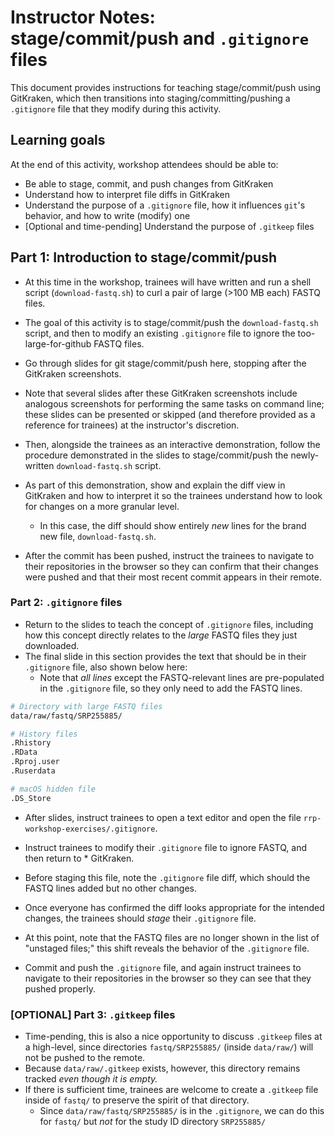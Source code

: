 # Instructor Notes: stage/commit/push and `.gitignore` files

This document provides instructions for teaching stage/commit/push using GitKraken, which then transitions into staging/committing/pushing a `.gitignore` file that they modify during this activity.


## Learning goals

At the end of this activity, workshop attendees should be able to:

* Be able to stage, commit, and push changes from GitKraken
* Understand how to interpret file diffs in GitKraken
* Understand the purpose of a `.gitignore` file, how it influences `git`'s behavior, and how to write (modify) one
* [Optional and time-pending] Understand the purpose of `.gitkeep` files

## Part 1: Introduction to stage/commit/push

* At this time in the workshop, trainees will have written and run a shell script (`download-fastq.sh`) to curl a pair of large (>100 MB each) FASTQ files.
* The goal of this activity is to stage/commit/push the `download-fastq.sh` script, and then to modify an existing `.gitignore` file to ignore the too-large-for-github FASTQ files.

* Go through slides for git stage/commit/push here, stopping after the GitKraken screenshots.
* Note that several slides after these GitKraken screenshots include analogous screenshots for performing the same tasks on command line; these slides can be presented or skipped (and therefore provided as a reference for trainees) at the instructor's discretion.
* Then, alongside the trainees as an interactive demonstration, follow the procedure demonstrated in the slides to stage/commit/push the newly-written `download-fastq.sh` script.
* As part of this demonstration, show and explain the diff view in GitKraken and how to interpret it so the trainees understand how to look for changes on a more granular level.
    * In this case, the diff should show entirely _new_ lines for the brand new file, `download-fastq.sh`.
* After the commit has been pushed, instruct the trainees to navigate to their repositories in the browser so they can confirm that their changes were pushed and that their most recent commit appears in their remote.


### Part 2: `.gitignore` files

* Return to the slides to teach the concept of `.gitignore` files, including how this concept directly relates to the _large_ FASTQ files they just downloaded.
* The final slide in this section provides the text that should be in their `.gitignore` file, also shown below here:
  * Note that _all lines_ except the FASTQ-relevant lines are pre-populated in the `.gitignore` file, so they only need to add the FASTQ lines.

```sh
# Directory with large FASTQ files
data/raw/fastq/SRP255885/

# History files
.Rhistory
.RData
.Rproj.user
.Ruserdata

# macOS hidden file
.DS_Store
```



* After slides, instruct trainees to open a text editor and open the file `rrp-workshop-exercises/.gitignore`.
* Instruct trainees to modify their `.gitignore` file to ignore FASTQ, and then return to * GitKraken.
* Before staging this file, note the `.gitignore` file diff, which should the FASTQ lines added but no other changes.

* Once everyone has confirmed the diff looks appropriate for the intended changes, the trainees should _stage_ their `.gitignore` file.
* At this point, note that the FASTQ files are no longer shown in the list of "unstaged files;" this shift reveals the behavior of the `.gitignore` file.
* Commit and push the `.gitignore` file, and again instruct trainees to navigate to their repositories in the browser so they can see that they pushed properly.


### [OPTIONAL] Part 3: `.gitkeep` files

* Time-pending, this is also a nice opportunity to discuss `.gitkeep` files at a high-level, since directories `fastq/SRP255885/` (inside `data/raw/`) will not be pushed to the remote.
* Because `data/raw/.gitkeep` exists, however, this directory remains tracked _even though it is empty._
* If there is sufficient time, trainees are welcome to create a `.gitkeep` file inside of `fastq/` to preserve the spirit of that directory.
    * Since `data/raw/fastq/SRP255885/` is in the `.gitignore`, we can do this for `fastq/` but _not_ for the study ID directory `SRP255885/`
